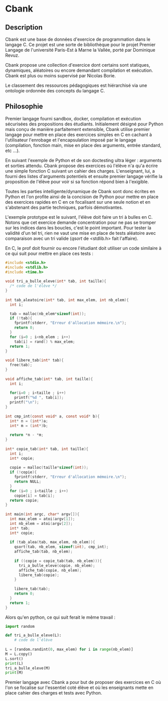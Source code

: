 # Cbank

## Description

Cbank est une base de données d'exercice de programmation dans le
langage C. Ce projet est une sorte de bibliothèque pour le projet
Premier Langage de l'université Paris-Est à Marne la Vallée, porté par
Dominique Revuz.

Cbank propose une collection d'exercice dont certains sont statiques,
dynamiques, aléatoires ou encore demandant compilation et exécution.
Cbank est plus ou moins supervisé par Nicolas Borie.

Le classement des ressources pédagogiques est hiérarchisé via une
ontologie ordonnée des concepts du langage C.


## Philosophie

Premier langage fourni sandbox, docker, compilation et exécution
sécurisées des propositions des étudiants. Initialement désigné pour
Python mais conçu de manière parfaitement extensible, Cbank utilise
premier langage pour mettre en place des exercices simples en C en
cachant à l'utilisateur l'enrobage et l'encapsulation imposé par le
langage (compilation, fonction main, mise en place des arguments,
entrée standard, etc ...).

En suivant l'exemple de Python et de son doctesting ultra léger :
arguments et sorties attendu. Cbank propose des exercices où l'élève
n'a qu'a écrire une simple fonction C suivant un cahier des
charges. L'enseignant, lui, a fourni des listes d'arguments potentiels
et ensuite premier langage vérifie la proposition de l'élève pour voir
si sa fonction répond bien à l'exigible.

Toutes les parties intelligente/dynamique de Cbank sont donc écrites
en Python et l'on profite ainsi de la concision de Python pour mettre
en place des exercices rapides en C en ce focalisant sur une seule
notion et en s'abstenant des partie techniques, parfois démotivantes.


L'exemple prototype est le suivant, l'élève doit faire un tri à bulles
en C. Notons que cet exercice demande concentration pour ne pas se
tromper sur les indices dans les boucles, c'est le point
important. Pour tester la validité d'un tel tri, rien ne vaut une mise
en place de tests aléatoire avec comparaison avec un tri valide
(*qsort* de <stdlib.h> fait l'affaire).

En C, le prof doit fournir ou encore l'étudiant doit utiliser un code
similaire à ce qui suit pour mettre en place ces tests :

```c
#include <stdio.h>
#include <stdlib.h>
#include <time.h>
    
void tri_a_bulle_eleve(int* tab, int taille){
  /* code de l'élève */
}
    
int tab_aleatoire(int* tab, int max_elem, int nb_elem){ 
  int i;

  tab = malloc(nb_elem*sizeof(int));
  if (!tab){ 
    fprintf(stderr, "Erreur d'allocation mémoire.\n");
	return 0; 
  } 
  for (i=0 ; i<nb_elem ; i++) 
    tab[i] = rand() % max_elem;
  return 1; 
}
    
void libere_tab(int* tab){ 
  free(tab); 
}
    
void affiche_tab(int* tab, int taille){ 
  int i;
    
  for(i=0 ; i<taille ; i++) 
    printf("%d ", tab[i]); 
  printf("\n");
}
    
int cmp_int(const void* a, const void* b){
  int* n = (int*)a; 
  int* m = (int*)b;
      
  return *n - *m;
}
    
int* copie_tab(int* tab, int taille){
  int i;
  int* copie;
    
  copie = malloc(taille*sizeof(int)); 
  if (!copie){ 
    fprintf(stderr, "Erreur d'allocation mémoire.\n"); 
	return NULL; 
  }
  for (i=0 ; i<taille ; i++) 
    copie[i] = tab[i]; 
  return copie;
}
    
int main(int argc, char* argv[]){
  int max_elem = atoi(argv[1]);
  int nb_elem = atoi(argv[2]);
  int* tab; 
  int* copie;
     
  if (tab_alea(tab, max_elem, nb_elem)){ 
    qsort(tab, nb_elem, sizeof(int), cmp_int);
	affiche_tab(tab, nb_elem);
	   
	if ((copie = copie_tab(tab, nb_elem))){
      tri_a_bulle_eleve(copie, nb_elem); 
	  affiche_tab(copie, nb_elem); 
	  libere_tab(copie); 
	}
	
    libere_tab(tab); 
	return 0; 
  } 
  return 1; 
}
```

Alors qu'en python, ce qui suit ferait le même travail :

```python
import random

def tri_a_bulle_eleve(L):
    # code de l'élève
    
L = [random.randint(0, max_elem) for i in range(nb_elem)]
M = L.copy()
L.sort()
print(L)
tri_a_bulle_eleve(M)
print(M)
```

Premier langage avec Cbank a pour but de proposer des exercices en C
où l'on se focalise sur l'essentiel coté élève et où les enseignants
mette en place cahier des charges et tests avec Python.
